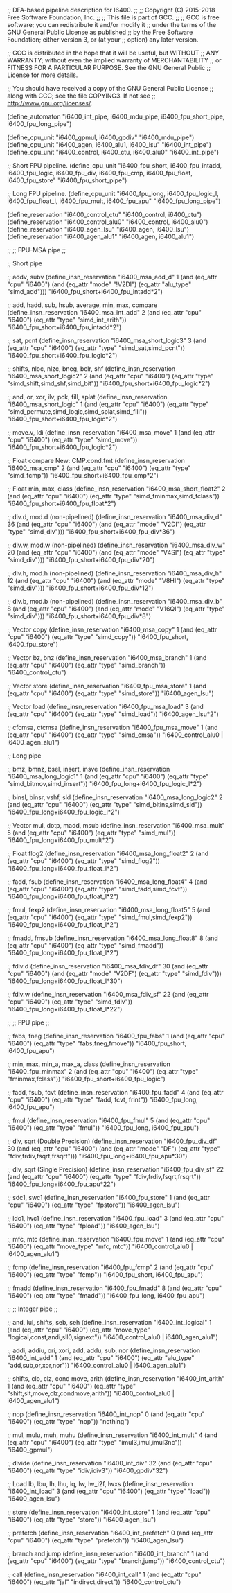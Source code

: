 ;; DFA-based pipeline description for I6400.
;;
;; Copyright (C) 2015-2018 Free Software Foundation, Inc.
;;
;; This file is part of GCC.
;;
;; GCC is free software; you can redistribute it and/or modify it
;; under the terms of the GNU General Public License as published
;; by the Free Software Foundation; either version 3, or (at your
;; option) any later version.

;; GCC is distributed in the hope that it will be useful, but WITHOUT
;; ANY WARRANTY; without even the implied warranty of MERCHANTABILITY
;; or FITNESS FOR A PARTICULAR PURPOSE.  See the GNU General Public
;; License for more details.

;; You should have received a copy of the GNU General Public License
;; along with GCC; see the file COPYING3.  If not see
;; <http://www.gnu.org/licenses/>.

(define_automaton "i6400_int_pipe, i6400_mdu_pipe, i6400_fpu_short_pipe,
		   i6400_fpu_long_pipe")

(define_cpu_unit "i6400_gpmul, i6400_gpdiv" "i6400_mdu_pipe")
(define_cpu_unit "i6400_agen, i6400_alu1, i6400_lsu" "i6400_int_pipe")
(define_cpu_unit "i6400_control, i6400_ctu, i6400_alu0" "i6400_int_pipe")

;; Short FPU pipeline.
(define_cpu_unit "i6400_fpu_short, i6400_fpu_intadd, i6400_fpu_logic,
		  i6400_fpu_div, i6400_fpu_cmp, i6400_fpu_float,
		  i6400_fpu_store" "i6400_fpu_short_pipe")

;; Long FPU pipeline.
(define_cpu_unit "i6400_fpu_long, i6400_fpu_logic_l, i6400_fpu_float_l,
		  i6400_fpu_mult, i6400_fpu_apu" "i6400_fpu_long_pipe")

(define_reservation "i6400_control_ctu" "i6400_control, i6400_ctu")
(define_reservation "i6400_control_alu0" "i6400_control, i6400_alu0")
(define_reservation "i6400_agen_lsu" "i6400_agen, i6400_lsu")
(define_reservation "i6400_agen_alu1" "i6400_agen, i6400_alu1")

;;
;; FPU-MSA pipe
;;

;; Short pipe

;; addv, subv
(define_insn_reservation "i6400_msa_add_d" 1
  (and (eq_attr "cpu" "i6400")
       (and (eq_attr "mode" "!V2DI")
	    (eq_attr "alu_type" "simd_add")))
  "i6400_fpu_short+i6400_fpu_intadd*2")

;; add, hadd, sub, hsub, average, min, max, compare
(define_insn_reservation "i6400_msa_int_add" 2
  (and (eq_attr "cpu" "i6400")
       (eq_attr "type" "simd_int_arith"))
  "i6400_fpu_short+i6400_fpu_intadd*2")

;; sat, pcnt
(define_insn_reservation "i6400_msa_short_logic3" 3
  (and (eq_attr "cpu" "i6400")
       (eq_attr "type" "simd_sat,simd_pcnt"))
  "i6400_fpu_short+i6400_fpu_logic*2")

;; shifts, nloc, nlzc, bneg, bclr, shf
(define_insn_reservation "i6400_msa_short_logic2" 2
  (and (eq_attr "cpu" "i6400")
       (eq_attr "type" "simd_shift,simd_shf,simd_bit"))
  "i6400_fpu_short+i6400_fpu_logic*2")

;; and, or, xor, ilv, pck, fill, splat
(define_insn_reservation "i6400_msa_short_logic" 1
  (and (eq_attr "cpu" "i6400")
       (eq_attr "type" "simd_permute,simd_logic,simd_splat,simd_fill"))
  "i6400_fpu_short+i6400_fpu_logic*2")

;; move.v, ldi
(define_insn_reservation "i6400_msa_move" 1
  (and (eq_attr "cpu" "i6400")
       (eq_attr "type" "simd_move"))
  "i6400_fpu_short+i6400_fpu_logic*2")

;; Float compare New: CMP.cond.fmt
(define_insn_reservation "i6400_msa_cmp" 2
  (and (eq_attr "cpu" "i6400")
       (eq_attr "type" "simd_fcmp"))
  "i6400_fpu_short+i6400_fpu_cmp*2")

;; Float min, max, class
(define_insn_reservation "i6400_msa_short_float2" 2
  (and (eq_attr "cpu" "i6400")
       (eq_attr "type" "simd_fminmax,simd_fclass"))
  "i6400_fpu_short+i6400_fpu_float*2")

;; div.d, mod.d (non-pipelined)
(define_insn_reservation "i6400_msa_div_d" 36
  (and (eq_attr "cpu" "i6400")
       (and (eq_attr "mode" "V2DI")
	    (eq_attr "type" "simd_div")))
  "i6400_fpu_short+i6400_fpu_div*36")

;; div.w, mod.w (non-pipelined)
(define_insn_reservation "i6400_msa_div_w" 20
  (and (eq_attr "cpu" "i6400")
       (and (eq_attr "mode" "V4SI")
	    (eq_attr "type" "simd_div")))
  "i6400_fpu_short+i6400_fpu_div*20")

;; div.h, mod.h (non-pipelined)
(define_insn_reservation "i6400_msa_div_h" 12
  (and (eq_attr "cpu" "i6400")
       (and (eq_attr "mode" "V8HI")
	    (eq_attr "type" "simd_div")))
  "i6400_fpu_short+i6400_fpu_div*12")

;; div.b, mod.b (non-pipelined)
(define_insn_reservation "i6400_msa_div_b" 8
  (and (eq_attr "cpu" "i6400")
       (and (eq_attr "mode" "V16QI")
	    (eq_attr "type" "simd_div")))
  "i6400_fpu_short+i6400_fpu_div*8")

;; Vector copy
(define_insn_reservation "i6400_msa_copy" 1
  (and (eq_attr "cpu" "i6400")
       (eq_attr "type" "simd_copy"))
  "i6400_fpu_short, i6400_fpu_store")

;; Vector bz, bnz
(define_insn_reservation "i6400_msa_branch" 1
  (and (eq_attr "cpu" "i6400")
       (eq_attr "type" "simd_branch"))
  "i6400_control_ctu")

;; Vector store
(define_insn_reservation "i6400_fpu_msa_store" 1
  (and (eq_attr "cpu" "i6400")
       (eq_attr "type" "simd_store"))
  "i6400_agen_lsu")

;; Vector load
(define_insn_reservation "i6400_fpu_msa_load" 3
  (and (eq_attr "cpu" "i6400")
       (eq_attr "type" "simd_load"))
  "i6400_agen_lsu*2")

;; cfcmsa, ctcmsa
(define_insn_reservation "i6400_fpu_msa_move" 1
  (and (eq_attr "cpu" "i6400")
       (eq_attr "type" "simd_cmsa"))
  "i6400_control_alu0 | i6400_agen_alu1")

;; Long pipe

;; bmz, bmnz, bsel, insert, insve
(define_insn_reservation "i6400_msa_long_logic1" 1
  (and (eq_attr "cpu" "i6400")
       (eq_attr "type" "simd_bitmov,simd_insert"))
  "i6400_fpu_long+i6400_fpu_logic_l*2")

;; binsl, binsr, vshf, sld
(define_insn_reservation "i6400_msa_long_logic2" 2
  (and (eq_attr "cpu" "i6400")
       (eq_attr "type" "simd_bitins,simd_sld"))
  "i6400_fpu_long+i6400_fpu_logic_l*2")

;; Vector mul, dotp, madd, msub
(define_insn_reservation "i6400_msa_mult" 5
  (and (eq_attr "cpu" "i6400")
       (eq_attr "type" "simd_mul"))
  "i6400_fpu_long+i6400_fpu_mult*2")

;; Float flog2
(define_insn_reservation "i6400_msa_long_float2" 2
  (and (eq_attr "cpu" "i6400")
       (eq_attr "type" "simd_flog2"))
  "i6400_fpu_long+i6400_fpu_float_l*2")

;; fadd, fsub
(define_insn_reservation "i6400_msa_long_float4" 4
  (and (eq_attr "cpu" "i6400")
       (eq_attr "type" "simd_fadd,simd_fcvt"))
  "i6400_fpu_long+i6400_fpu_float_l*2")

;; fmul, fexp2
(define_insn_reservation "i6400_msa_long_float5" 5
  (and (eq_attr "cpu" "i6400")
       (eq_attr "type" "simd_fmul,simd_fexp2"))
  "i6400_fpu_long+i6400_fpu_float_l*2")

;; fmadd, fmsub
(define_insn_reservation "i6400_msa_long_float8" 8
  (and (eq_attr "cpu" "i6400")
       (eq_attr "type" "simd_fmadd"))
  "i6400_fpu_long+i6400_fpu_float_l*2")

;; fdiv.d
(define_insn_reservation "i6400_msa_fdiv_df" 30
  (and (eq_attr "cpu" "i6400")
       (and (eq_attr "mode" "V2DF")
	    (eq_attr "type" "simd_fdiv")))
  "i6400_fpu_long+i6400_fpu_float_l*30")

;; fdiv.w
(define_insn_reservation "i6400_msa_fdiv_sf" 22
  (and (eq_attr "cpu" "i6400")
       (eq_attr "type" "simd_fdiv"))
  "i6400_fpu_long+i6400_fpu_float_l*22")

;;
;; FPU pipe
;;

;; fabs, fneg
(define_insn_reservation "i6400_fpu_fabs" 1
  (and (eq_attr "cpu" "i6400")
       (eq_attr "type" "fabs,fneg,fmove"))
  "i6400_fpu_short, i6400_fpu_apu")

;; min, max, min_a, max_a, class
(define_insn_reservation "i6400_fpu_minmax" 2
  (and (eq_attr "cpu" "i6400")
       (eq_attr "type" "fminmax,fclass"))
  "i6400_fpu_short+i6400_fpu_logic")

;; fadd, fsub, fcvt
(define_insn_reservation "i6400_fpu_fadd" 4
  (and (eq_attr "cpu" "i6400")
       (eq_attr "type" "fadd, fcvt, frint"))
  "i6400_fpu_long, i6400_fpu_apu")

;; fmul
(define_insn_reservation "i6400_fpu_fmul" 5
  (and (eq_attr "cpu" "i6400")
       (eq_attr "type" "fmul"))
  "i6400_fpu_long, i6400_fpu_apu")

;; div, sqrt (Double Precision)
(define_insn_reservation "i6400_fpu_div_df" 30
  (and (eq_attr "cpu" "i6400")
       (and (eq_attr "mode" "DF")
	    (eq_attr "type" "fdiv,frdiv,fsqrt,frsqrt")))
  "i6400_fpu_long+i6400_fpu_apu*30")

;; div, sqrt (Single Precision)
(define_insn_reservation "i6400_fpu_div_sf" 22
  (and (eq_attr "cpu" "i6400")
       (eq_attr "type" "fdiv,frdiv,fsqrt,frsqrt"))
  "i6400_fpu_long+i6400_fpu_apu*22")

;; sdc1, swc1
(define_insn_reservation "i6400_fpu_store" 1
  (and (eq_attr "cpu" "i6400")
       (eq_attr "type" "fpstore"))
  "i6400_agen_lsu")

;; ldc1, lwc1
(define_insn_reservation "i6400_fpu_load" 3
  (and (eq_attr "cpu" "i6400")
       (eq_attr "type" "fpload"))
  "i6400_agen_lsu")

;; mfc, mtc
(define_insn_reservation "i6400_fpu_move" 1
  (and (eq_attr "cpu" "i6400")
       (eq_attr "move_type" "mfc, mtc"))
  "i6400_control_alu0 | i6400_agen_alu1")

;; fcmp
(define_insn_reservation "i6400_fpu_fcmp" 2
  (and (eq_attr "cpu" "i6400")
       (eq_attr "type" "fcmp"))
  "i6400_fpu_short, i6400_fpu_apu")

;; fmadd
(define_insn_reservation "i6400_fpu_fmadd" 8
  (and (eq_attr "cpu" "i6400")
       (eq_attr "type" "fmadd"))
  "i6400_fpu_long, i6400_fpu_apu")

;;
;; Integer pipe
;;

;; and, lui, shifts, seb, seh
(define_insn_reservation "i6400_int_logical" 1
  (and (eq_attr "cpu" "i6400")
       (eq_attr "move_type" "logical,const,andi,sll0,signext"))
  "i6400_control_alu0 | i6400_agen_alu1")

;; addi, addiu, ori, xori, add, addu, sub, nor
(define_insn_reservation "i6400_int_add" 1
  (and (eq_attr "cpu" "i6400")
       (eq_attr "alu_type" "add,sub,or,xor,nor"))
  "i6400_control_alu0 | i6400_agen_alu1")

;; shifts, clo, clz, cond move, arith
(define_insn_reservation "i6400_int_arith" 1
  (and (eq_attr "cpu" "i6400")
       (eq_attr "type" "shift,slt,move,clz,condmove,arith"))
  "i6400_control_alu0 | i6400_agen_alu1")

;; nop
(define_insn_reservation "i6400_int_nop" 0
  (and (eq_attr "cpu" "i6400")
       (eq_attr "type" "nop"))
  "nothing")

;; mul, mulu, muh, muhu
(define_insn_reservation "i6400_int_mult" 4
  (and (eq_attr "cpu" "i6400")
       (eq_attr "type" "imul3,imul,imul3nc"))
  "i6400_gpmul")

;; divide
(define_insn_reservation "i6400_int_div" 32
  (and (eq_attr "cpu" "i6400")
       (eq_attr "type" "idiv,idiv3"))
  "i6400_gpdiv*32")

;; Load lb, lbu, lh, lhu, lq, lw, lw_i2f, lwxs
(define_insn_reservation "i6400_int_load" 3
  (and (eq_attr "cpu" "i6400")
       (eq_attr "type" "load"))
  "i6400_agen_lsu")

;; store
(define_insn_reservation "i6400_int_store" 1
  (and (eq_attr "cpu" "i6400")
       (eq_attr "type" "store"))
  "i6400_agen_lsu")

;; prefetch
(define_insn_reservation "i6400_int_prefetch" 0
  (and (eq_attr "cpu" "i6400")
       (eq_attr "type" "prefetch"))
  "i6400_agen_lsu")

;; branch and jump
(define_insn_reservation "i6400_int_branch" 1
  (and (eq_attr "cpu" "i6400")
       (eq_attr "type" "branch,jump"))
  "i6400_control_ctu")

;; call
(define_insn_reservation "i6400_int_call" 1
  (and (eq_attr "cpu" "i6400")
       (eq_attr "jal" "indirect,direct"))
  "i6400_control_ctu")
